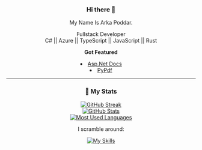 <div align="center">
  
### Hi there 👋

My Name Is Arka Poddar.

Fullstack Developer<br/>
C# || Azure || TypeScript || JavaScript || Rust 

**Got Featured**

  <li><a href = "https://learn.microsoft.com/en-us/aspnet/core/whats-new/dotnet-aspnetcore.docs-mod5?view=aspnetcore-7.0"> Asp.Net Docs</a> </li>
  <li><a href = "https://pypdf.readthedocs.io/en/latest/meta/CONTRIBUTORS.html"> PyPdf </a></li>


---

### 🔖 My Stats

[![GitHub Streak](https://github-readme-streak-stats.herokuapp.com?user=postmeback&theme=material-palenight&hide_border=true)](https://git.io/streak-stats)
  <br/>
[![GitHub Stats](https://github-readme-stats.vercel.app/api?username=postmeback&show_icons=true&hide_border=true&theme=material-palenight&count_private=true)](https://github.com/anuraghazra/github-readme-stats)
  <br/>
[![Most Used Languages](https://github-readme-stats.vercel.app/api/top-langs/?username=postmeback&theme=dark&hide_langs_below=1)](https://github.com/anuraghazra/github-readme-stats)

I scramble around:

[![My Skills](https://skillicons.dev/icons?i=ts,cs,dotnet,js,jquery,angular,azure,rust,python&theme=dark)](https://skillicons.dev)
</div>
